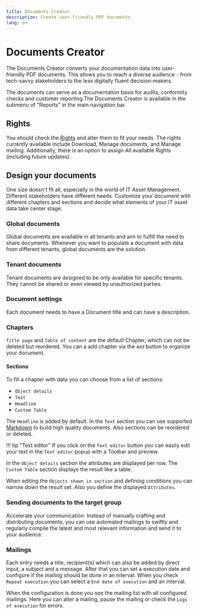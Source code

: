 ```yaml
---
title: Documents Creator
description: Create user-friendly PDF documents
lang: en
---
```


# Documents Creator

The Documents Creator converts your documentation data into user-friendly PDF documents. This allows you to reach a diverse audience - from tech-savvy stakeholders to the less digitally fluent decision-makers.

The documents can serve as a documentation basis for audits, conformity checks and customer reporting.The Documents Creator is available in the submenu of "Reports" in the main navigation bar.

## Rights

You should check the [Rights](../admin/rights-and-permissions.md) and alter them to fit your needs. The rights currently available include Download, Manage documents, and Manage mailing. Additionally, there is an option to assign All available Rights (including future updates).

## Design your documents

One size doesn't fit all, especially in the world of IT Asset Management. Different stakeholders have different needs. Customize your document with different chapters and sections and decide what elements of your IT asset data take center stage.

### Global documents

Global documents are available in all tenants and aim to fulfill the need to share documents. Whenever you want to populate a document with data from different tenants, global documents are the solution.

### Tenant documents

Tenant documents are designed to be only available for specific tenants. They cannot be shared or even viewed by unauthorized parties.

### Document settings

Each document needs to have a Document title and can have a description.

### Chapters

`Title page` and `Table of content` are the default Chapter, which can not be deleted but reordered. You can a add chapter via the `Add` button to organize your document.

#### Sections

To fill a chapter with data you can choose from a list of sections:

* `Object details`
* `Text`
* `Headline`
* `Custom Table`

The `Headline` is added by default. In the `Text` section you can use supported [Markdown](https://www.markdownguide.org/basic-syntax/) to build high quality documents. Also sections can be reordered or deleted.

!!! tip "Text editor"
    If you click on the `Text editor` button you can easily edit your text in the `Text editor` popup with a Toolbar and preview.

In the `Object details` section the attributes are displayed per row.
The `Custom Table` section displays the result like a table.´

When editing the `Objects shown in section` and defining conditions you can narrow down the result set. Also you define the displayed `Attributes`.

### Sending documents to the target group

Accelerate your communication: Instead of manually crafting and distributing documents, you can use automated mailings to swiftly and regularly compile the latest and most relevant information and send it to your audience.

### Mailings

Each entry needs a title, recipient(s) which can also be added by direct input, a subject and a message.
After that you can set a execution date and configure if the mailing should be done in an interval.
When you check `Repeat execution` you can select a `End date of execution` and an interval.

When the configuration is done you see the mailing list with all configured mailings.
Here you can alter a mailing, pause the mailing or check the `Logs of execution` for errors.
